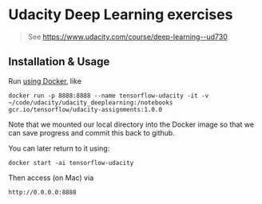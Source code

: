# Udacity Deep Learning exercises
> See https://www.udacity.com/course/deep-learning--ud730

## Installation & Usage

Run [using Docker](https://github.com/tensorflow/tensorflow/tree/master/tensorflow/examples/udacity), like

	docker run -p 8888:8888 --name tensorflow-udacity -it -v ~/code/udacity/udacity_deeplearning:/notebooks gcr.io/tensorflow/udacity-assignments:1.0.0

Note that we mounted our local directory into the Docker image so that we can save progress and commit this back to github.

You can later return to it using:

	docker start -ai tensorflow-udacity

Then access (on Mac) via

	http://0.0.0.0:8888
